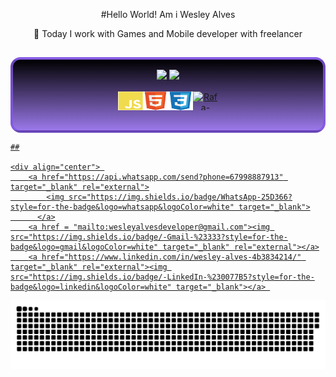 <div align="center">

#Hello World! Am i Wesley Alves


🔭 Today I work with Games and Mobile developer with freelancer

##

  </div>


     
  <div style="background-image: linear-gradient(to bottom, black, rgba(130,87,229,.8)); border-radius: 1rem; padding: 1rem; border: 4px solid rgba(130,87,229,.8);">
        <div align="center">
            <a href="https://github.com/wesley44354">
            <img height="190em" src="https://github-readme-stats.vercel.app/api?username=wesley44354&show_icons=true&theme=dark&include_all_commits=true&count_private=true"/>
            <img height="190em" src="https://github-readme-stats.vercel.app/api/top-langs/?username=wesley44354&layout=compact&langs_count=7&theme=dark"/>
            </div >
        <div align="center" style="display: inline_block; padding: 1rem; display: flex; justify-content: center;"><br>
            <img align="center" alt="Rafa-Js" height="30" width="40" src="https://raw.githubusercontent.com/devicons/devicon/master/icons/javascript/javascript-plain.svg">
            <img align="center" alt="Rafa-HTML" height="30" width="40" src="https://raw.githubusercontent.com/devicons/devicon/master/icons/html5/html5-original.svg">
            <img align="center" alt="Rafa-CSS" height="30" width="40" src="https://raw.githubusercontent.com/devicons/devicon/master/icons/css3/css3-original.svg">
            <img align="center" alt="Rafa-Csharp" height="30" width="40" src="https://upload.wikimedia.org/wikipedia/commons/thumb/a/a7/React-icon.svg/539px-React-icon.svg.png">
            <!-- <img align="right" alt="Rafa-pic" height="150" style="border-radius: 50;" src="https://media0.giphy.com/media/l2QDRkQtiuugmBHQ4/giphy.gif?cid=ecf05e47ba2qlq78pr3twrztbpm2g0wq76lfg7ufenhv9kpr&rid=giphy.gif&ct=g"> -->
        </div>
    </div>

    ##

    <div align="center"> 
        <a href="https://api.whatsapp.com/send?phone=67998887913" target="_blank" rel="external">
            <img src="https://img.shields.io/badge/WhatsApp-25D366?style=for-the-badge&logo=whatsapp&logoColor=white" target="_blank">
          </a>
        <a href = "mailto:wesleyalvesdeveloper@gmail.com"><img src="https://img.shields.io/badge/-Gmail-%23333?style=for-the-badge&logo=gmail&logoColor=white" target="_blank" rel="external"></a>
        <a href="https://www.linkedin.com/in/wesley-alves-4b3834214/" target="_blank" rel="external"><img src="https://img.shields.io/badge/-LinkedIn-%230077B5?style=for-the-badge&logo=linkedin&logoColor=white" target="_blank"></a> 
       
  ![Snake animation](https://github.com/wesley44354/wesley44354/blob/output/github-contribution-grid-snake.svg)
       
  </div>
 
</div>
